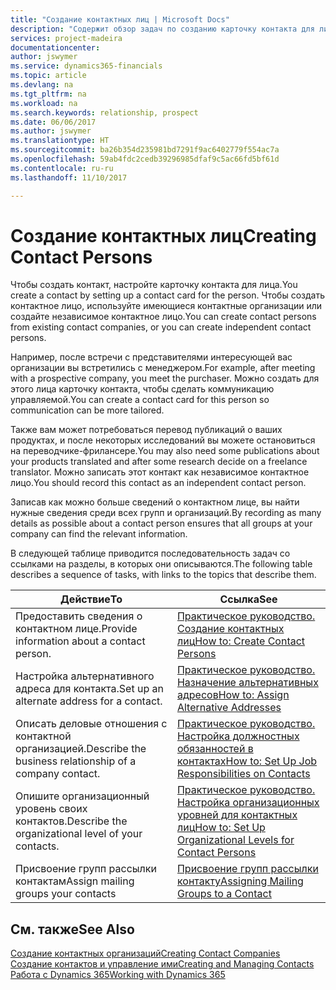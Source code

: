 ```yaml
---
title: "Создание контактных лиц | Microsoft Docs"
description: "Содержит обзор задач по созданию карточку контакта для лица, например для потенциального клиента или поставщика, что помогает определить отношения и наладить связь."
services: project-madeira
documentationcenter: 
author: jswymer
ms.service: dynamics365-financials
ms.topic: article
ms.devlang: na
ms.tgt_pltfrm: na
ms.workload: na
ms.search.keywords: relationship, prospect
ms.date: 06/06/2017
ms.author: jswymer
ms.translationtype: HT
ms.sourcegitcommit: ba26b354d235981bd7291f9ac6402779f554ac7a
ms.openlocfilehash: 59ab4fdc2cedb39296985dfaf9c5ac66fd5bf61d
ms.contentlocale: ru-ru
ms.lasthandoff: 11/10/2017

---
```

# <a name="creating-contact-persons"></a><span data-ttu-id="8ee42-103">Создание контактных лиц</span><span class="sxs-lookup"><span data-stu-id="8ee42-103">Creating Contact Persons</span></span>
<span data-ttu-id="8ee42-104">Чтобы создать контакт, настройте карточку контакта для лица.</span><span class="sxs-lookup"><span data-stu-id="8ee42-104">You create a contact by setting up a contact card for the person.</span></span> <span data-ttu-id="8ee42-105">Чтобы создать контактное лицо, используйте имеющиеся контактные организации или создайте независимое контактное лицо.</span><span class="sxs-lookup"><span data-stu-id="8ee42-105">You can create contact persons from existing contact companies, or you can create independent contact persons.</span></span>

<span data-ttu-id="8ee42-106">Например, после встречи с представителями интересующей вас организации вы встретились с менеджером.</span><span class="sxs-lookup"><span data-stu-id="8ee42-106">For example, after meeting with a prospective company, you meet the purchaser.</span></span> <span data-ttu-id="8ee42-107">Можно создать для этого лица карточку контакта, чтобы сделать коммуникацию управляемой.</span><span class="sxs-lookup"><span data-stu-id="8ee42-107">You can create a contact card for this person so communication can be more tailored.</span></span>

<span data-ttu-id="8ee42-108">Также вам может потребоваться перевод публикаций о ваших продуктах, и после некоторых исследований вы можете остановиться на переводчике-фрилансере.</span><span class="sxs-lookup"><span data-stu-id="8ee42-108">You may also need some publications about your products translated and after some research decide on a freelance translator.</span></span> <span data-ttu-id="8ee42-109">Можно записать этот контакт как независимое контактное лицо.</span><span class="sxs-lookup"><span data-stu-id="8ee42-109">You should record this contact as an independent contact person.</span></span>

<span data-ttu-id="8ee42-110">Записав как можно больше сведений о контактном лице, вы найти нужные сведения среди всех групп и организаций.</span><span class="sxs-lookup"><span data-stu-id="8ee42-110">By recording as many details as possible about a contact person ensures that all groups at your company can find the relevant information.</span></span>

<span data-ttu-id="8ee42-111">В следующей таблице приводится последовательность задач со ссылками на разделы, в которых они описываются.</span><span class="sxs-lookup"><span data-stu-id="8ee42-111">The following table describes a sequence of tasks, with links to the topics that describe them.</span></span>

| <span data-ttu-id="8ee42-112">Действие</span><span class="sxs-lookup"><span data-stu-id="8ee42-112">To</span></span> | <span data-ttu-id="8ee42-113">Ссылка</span><span class="sxs-lookup"><span data-stu-id="8ee42-113">See</span></span> |
| --- | --- |
| <span data-ttu-id="8ee42-114">Предоставить сведения о контактном лице.</span><span class="sxs-lookup"><span data-stu-id="8ee42-114">Provide information about a contact person.</span></span> |[<span data-ttu-id="8ee42-115">Практическое руководство. Создание контактных лиц</span><span class="sxs-lookup"><span data-stu-id="8ee42-115">How to: Create Contact Persons</span></span>](marketing-how-create-contact-persons.md) |
| <span data-ttu-id="8ee42-116">Настройка альтернативного адреса для контакта.</span><span class="sxs-lookup"><span data-stu-id="8ee42-116">Set up an alternate address for a contact.</span></span> |[<span data-ttu-id="8ee42-117">Практическое руководство. Назначение альтернативных адресов</span><span class="sxs-lookup"><span data-stu-id="8ee42-117">How to: Assign Alternative Addresses</span></span>](marketing-how-assign-alternate-address.md) |
| <span data-ttu-id="8ee42-118">Описать деловые отношения с контактной организацией.</span><span class="sxs-lookup"><span data-stu-id="8ee42-118">Describe the business relationship of a company contact.</span></span> |[<span data-ttu-id="8ee42-119">Практическое руководство. Настройка должностных обязанностей в контактах</span><span class="sxs-lookup"><span data-stu-id="8ee42-119">How to: Set Up Job Responsibilities on Contacts</span></span>](marketing-job-responsibilities.md) |
| <span data-ttu-id="8ee42-120">Опишите организационный уровень своих контактов.</span><span class="sxs-lookup"><span data-stu-id="8ee42-120">Describe the organizational level of your contacts.</span></span> |[<span data-ttu-id="8ee42-121">Практическое руководство. Настройка организационных уровней для контактных лиц</span><span class="sxs-lookup"><span data-stu-id="8ee42-121">How to: Set Up Organizational Levels for Contact Persons</span></span>](marketing-organizational-levels.md) |
| <span data-ttu-id="8ee42-122">Присвоение групп рассылки контактам</span><span class="sxs-lookup"><span data-stu-id="8ee42-122">Assign mailing groups your contacts</span></span> |[<span data-ttu-id="8ee42-123">Присвоение групп рассылки контакту</span><span class="sxs-lookup"><span data-stu-id="8ee42-123">Assigning Mailing Groups to a Contact</span></span>](marketing-mailing-groups.md) |

## <a name="see-also"></a><span data-ttu-id="8ee42-124">См. также</span><span class="sxs-lookup"><span data-stu-id="8ee42-124">See Also</span></span>
[<span data-ttu-id="8ee42-125">Создание контактных организаций</span><span class="sxs-lookup"><span data-stu-id="8ee42-125">Creating Contact Companies</span></span>](marketing-create-contact-companies.md)  
[<span data-ttu-id="8ee42-126">Создание контактов и управление ими</span><span class="sxs-lookup"><span data-stu-id="8ee42-126">Creating and Managing Contacts</span></span>]()  
[<span data-ttu-id="8ee42-127">Работа с Dynamics 365</span><span class="sxs-lookup"><span data-stu-id="8ee42-127">Working with Dynamics 365</span></span>](ui-work-product.md)

